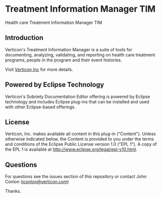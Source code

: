 Treatment Information Manager TIM
=========

Health care Treatment Information Manager TIM

Introduction
------------

Verticon's Treatment Information Manager is a suite of tools for documenting, analyzing, validating, and reporting on health care treatment programs, people in the program and their event histories.



Visit [Verticon,Inc](http://www.verticon.com) for more details.

Powered by Eclipse Technology
------------

Verticon's  Sobriety Documentation Editor offering is powered by Eclipse technology and includes Eclipse plug-ins that
can be installed and used with other Eclipse-based offerings.
	
License
------------

Verticon, Inc. makes available all content in this plug-in ("Content"). Unless otherwise 
indicated below, the Content is provided to you under the terms and conditions of the
Eclipse Public License version 1.0 ("EPL 1"). A copy of the EPL 1 is available 
at http://www.eclipse.org/legal/epl-v10.html.

Questions
------------

For questions see the issues section of this repository or contact John Conlon (jconlon@verticon.com)

Thanks.
